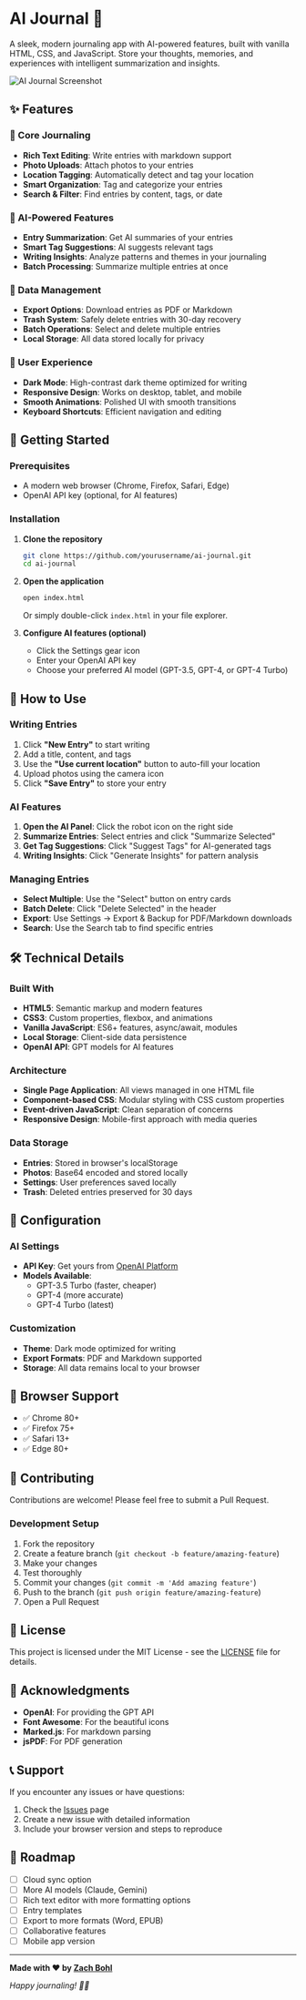 # AI Journal 📝

A sleek, modern journaling app with AI-powered features, built with vanilla HTML, CSS, and JavaScript. Store your thoughts, memories, and experiences with intelligent summarization and insights.

![AI Journal Screenshot](https://via.placeholder.com/800x400/1a1a1a/ffffff?text=AI+Journal+App)

## ✨ Features

### 📖 Core Journaling
- **Rich Text Editing**: Write entries with markdown support
- **Photo Uploads**: Attach photos to your entries
- **Location Tagging**: Automatically detect and tag your location
- **Smart Organization**: Tag and categorize your entries
- **Search & Filter**: Find entries by content, tags, or date

### 🤖 AI-Powered Features
- **Entry Summarization**: Get AI summaries of your entries
- **Smart Tag Suggestions**: AI suggests relevant tags
- **Writing Insights**: Analyze patterns and themes in your journaling
- **Batch Processing**: Summarize multiple entries at once

### 💾 Data Management
- **Export Options**: Download entries as PDF or Markdown
- **Trash System**: Safely delete entries with 30-day recovery
- **Batch Operations**: Select and delete multiple entries
- **Local Storage**: All data stored locally for privacy

### 🎨 User Experience
- **Dark Mode**: High-contrast dark theme optimized for writing
- **Responsive Design**: Works on desktop, tablet, and mobile
- **Smooth Animations**: Polished UI with smooth transitions
- **Keyboard Shortcuts**: Efficient navigation and editing

## 🚀 Getting Started

### Prerequisites
- A modern web browser (Chrome, Firefox, Safari, Edge)
- OpenAI API key (optional, for AI features)

### Installation

1. **Clone the repository**
   ```bash
   git clone https://github.com/yourusername/ai-journal.git
   cd ai-journal
   ```

2. **Open the application**
   ```bash
   open index.html
   ```
   Or simply double-click `index.html` in your file explorer.

3. **Configure AI features (optional)**
   - Click the Settings gear icon
   - Enter your OpenAI API key
   - Choose your preferred AI model (GPT-3.5, GPT-4, or GPT-4 Turbo)

## 📖 How to Use

### Writing Entries
1. Click **"New Entry"** to start writing
2. Add a title, content, and tags
3. Use the **"Use current location"** button to auto-fill your location
4. Upload photos using the camera icon
5. Click **"Save Entry"** to store your entry

### AI Features
1. **Open the AI Panel**: Click the robot icon on the right side
2. **Summarize Entries**: Select entries and click "Summarize Selected"
3. **Get Tag Suggestions**: Click "Suggest Tags" for AI-generated tags
4. **Writing Insights**: Click "Generate Insights" for pattern analysis

### Managing Entries
- **Select Multiple**: Use the "Select" button on entry cards
- **Batch Delete**: Click "Delete Selected" in the header
- **Export**: Use Settings → Export & Backup for PDF/Markdown downloads
- **Search**: Use the Search tab to find specific entries

## 🛠️ Technical Details

### Built With
- **HTML5**: Semantic markup and modern features
- **CSS3**: Custom properties, flexbox, and animations
- **Vanilla JavaScript**: ES6+ features, async/await, modules
- **Local Storage**: Client-side data persistence
- **OpenAI API**: GPT models for AI features

### Architecture
- **Single Page Application**: All views managed in one HTML file
- **Component-based CSS**: Modular styling with CSS custom properties
- **Event-driven JavaScript**: Clean separation of concerns
- **Responsive Design**: Mobile-first approach with media queries

### Data Storage
- **Entries**: Stored in browser's localStorage
- **Photos**: Base64 encoded and stored locally
- **Settings**: User preferences saved locally
- **Trash**: Deleted entries preserved for 30 days

## 🔧 Configuration

### AI Settings
- **API Key**: Get yours from [OpenAI Platform](https://platform.openai.com/api-keys)
- **Models Available**:
  - GPT-3.5 Turbo (faster, cheaper)
  - GPT-4 (more accurate)
  - GPT-4 Turbo (latest)

### Customization
- **Theme**: Dark mode optimized for writing
- **Export Formats**: PDF and Markdown supported
- **Storage**: All data remains local to your browser

## 📱 Browser Support

- ✅ Chrome 80+
- ✅ Firefox 75+
- ✅ Safari 13+
- ✅ Edge 80+

## 🤝 Contributing

Contributions are welcome! Please feel free to submit a Pull Request.

### Development Setup
1. Fork the repository
2. Create a feature branch (`git checkout -b feature/amazing-feature`)
3. Make your changes
4. Test thoroughly
5. Commit your changes (`git commit -m 'Add amazing feature'`)
6. Push to the branch (`git push origin feature/amazing-feature`)
7. Open a Pull Request

## 📄 License

This project is licensed under the MIT License - see the [LICENSE](LICENSE) file for details.

## 🙏 Acknowledgments

- **OpenAI**: For providing the GPT API
- **Font Awesome**: For the beautiful icons
- **Marked.js**: For markdown parsing
- **jsPDF**: For PDF generation

## 📞 Support

If you encounter any issues or have questions:

1. Check the [Issues](https://github.com/yourusername/ai-journal/issues) page
2. Create a new issue with detailed information
3. Include your browser version and steps to reproduce

## 🎯 Roadmap

- [ ] Cloud sync option
- [ ] More AI models (Claude, Gemini)
- [ ] Rich text editor with more formatting options
- [ ] Entry templates
- [ ] Export to more formats (Word, EPUB)
- [ ] Collaborative features
- [ ] Mobile app version

---

**Made with ❤️ by [Zach Bohl](https://www.zachbohl.com)**

*Happy journaling! 📝✨*
